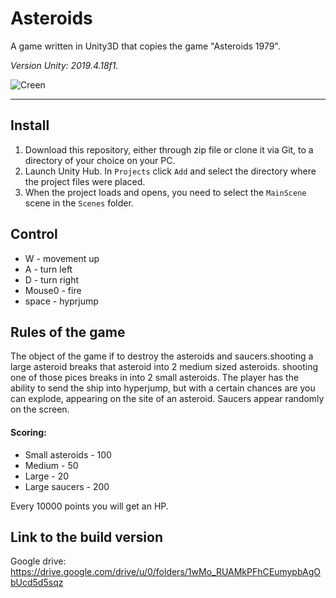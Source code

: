 # Asteroids
A game written in Unity3D that copies the game "Asteroids 1979".

_Version Unity: 2019.4.18f1._

![Creen](https://user-images.githubusercontent.com/55539313/107508307-dad97580-6bb1-11eb-8741-921f4bb07d10.png)

----

## Install

1. Download this repository, either through zip file or clone it via Git, to a directory of your choice on your PC.
2. Launch Unity Hub. In `Projects` click `Add` and select the directory where the project files were placed.
3. When the project loads and opens, you need to select the `MainScene` scene in the `Scenes` folder.

## Control

- W - movement up
- A - turn left
- D - turn right
- Mouse0 - fire
- space - hyprjump

## Rules of the game

The object of the game if to destroy the asteroids and saucers.shooting a large asteroid breaks that asteroid into 2 medium sized asteroids. shooting one of those pices breaks in into 2 small asteroids. The player has the ability to send the ship into hyperjump, but with a certain chances are you can explode, appearing on the site of an asteroid. Saucers appear randomly on the screen.

#### Scoring:
- Small asteroids - 100
- Medium - 50
- Large - 20
- Large saucers - 200

Every 10000 points you will get an HP.

## Link to the build version
Google drive: https://drive.google.com/drive/u/0/folders/1wMo_RUAMkPFhCEumypbAgObUcd5d5sqz
